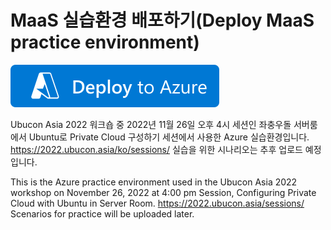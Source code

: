 # MaaS 실습환경 배포하기(Deploy MaaS practice environment)

[![Deploy To Azure](https://raw.githubusercontent.com/Azure/azure-quickstart-templates/master/1-CONTRIBUTION-GUIDE/images/deploytoazure.svg?sanitize=true)](https://portal.azure.com/#create/Microsoft.Template/uri/https%3A%2F%2Fraw.githubusercontent.com%2Fkimsejun2000%2Fmaas_handson%2Fmain%2Fenv_template%2Ftemplate.json)

Ubucon Asia 2022 워크숍 중 2022년 11월 26일 오후 4시 세션인 좌충우돌 서버룸에서 Ubuntu로 Private Cloud 구성하기 세션에서 사용한 Azure 실습환경입니다.
https://2022.ubucon.asia/ko/sessions/
실습을 위한 시나리오는 추후 업로드 예정입니다.

This is the Azure practice environment used in the Ubucon Asia 2022 workshop on November 26, 2022 at 4:00 pm Session, Configuring Private Cloud with Ubuntu in Server Room.
https://2022.ubucon.asia/sessions/
Scenarios for practice will be uploaded later.